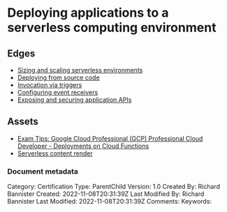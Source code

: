 # Deploying applications to a serverless computing environment

## Edges
- [Sizing and scaling serverless environments](3.2.1_sizing_and_scaling_serverless_environments.md)
- [Deploying from source code](3.2.2_deploying_from_source_code.md)
- [Invocation via triggers](3.2.3_invocation_via_triggers.md)
- [Configuring event receivers](3.2.4_configuring_event_receivers.md)
- [Exposing and securing application APIs](3.2.5_exposing_and_securing_application_apis.md)

## Assets
- [Exam Tips: Google Cloud Professional (GCP) Professional Cloud Developer - Deployments on Cloud Functions](https://www.linkedin.com/learning/exam-tips-google-cloud-professional-gcp-professional-cloud-developer/deployments-on-cloud-functions?autoplay=true&dApp=16967093&leis=LAA&resume=false&u=56685617)
- [Serverless content render](../../assets/documentation_architecture_serverless_content_render)


### Document metadata
Category: Certification
Type: ParentChild
Version: 1.0
Created By: Richard Bannister
Created: 2022-11-08T20:31:39Z
Last Modified By: Richard Bannister
Last Modified: 2022-11-08T20:31:39Z
Comments: 
Keywords: 